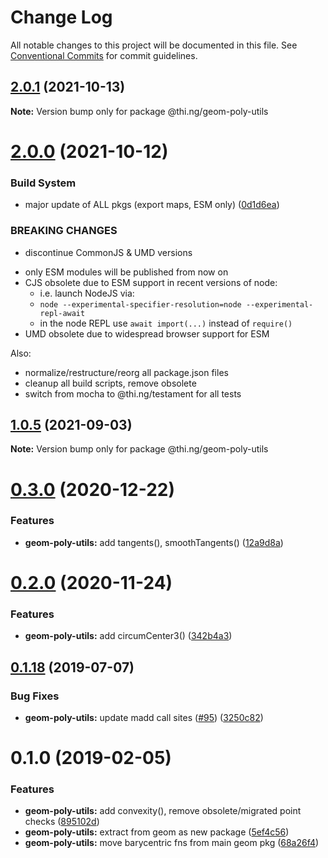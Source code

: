 # Change Log

All notable changes to this project will be documented in this file.
See [Conventional Commits](https://conventionalcommits.org) for commit guidelines.

## [2.0.1](https://github.com/thi-ng/umbrella/compare/@thi.ng/geom-poly-utils@2.0.0...@thi.ng/geom-poly-utils@2.0.1) (2021-10-13)

**Note:** Version bump only for package @thi.ng/geom-poly-utils





# [2.0.0](https://github.com/thi-ng/umbrella/compare/@thi.ng/geom-poly-utils@1.0.5...@thi.ng/geom-poly-utils@2.0.0) (2021-10-12)


### Build System

* major update of ALL pkgs (export maps, ESM only) ([0d1d6ea](https://github.com/thi-ng/umbrella/commit/0d1d6ea9fab2a645d6c5f2bf2591459b939c09b6))


### BREAKING CHANGES

* discontinue CommonJS & UMD versions

- only ESM modules will be published from now on
- CJS obsolete due to ESM support in recent versions of node:
  - i.e. launch NodeJS via:
  - `node --experimental-specifier-resolution=node --experimental-repl-await`
  - in the node REPL use `await import(...)` instead of `require()`
- UMD obsolete due to widespread browser support for ESM

Also:
- normalize/restructure/reorg all package.json files
- cleanup all build scripts, remove obsolete
- switch from mocha to @thi.ng/testament for all tests






##  [1.0.5](https://github.com/thi-ng/umbrella/compare/@thi.ng/geom-poly-utils@1.0.4...@thi.ng/geom-poly-utils@1.0.5) (2021-09-03) 

**Note:** Version bump only for package @thi.ng/geom-poly-utils 

#  [0.3.0](https://github.com/thi-ng/umbrella/compare/@thi.ng/geom-poly-utils@0.2.2...@thi.ng/geom-poly-utils@0.3.0) (2020-12-22) 

###  Features 

- **geom-poly-utils:** add tangents(), smoothTangents() ([12a9d8a](https://github.com/thi-ng/umbrella/commit/12a9d8a641672f4c3e007a80dd08cfe9b54ce650)) 

#  [0.2.0](https://github.com/thi-ng/umbrella/compare/@thi.ng/geom-poly-utils@0.1.66...@thi.ng/geom-poly-utils@0.2.0) (2020-11-24) 

###  Features 

- **geom-poly-utils:** add circumCenter3() ([342b4a3](https://github.com/thi-ng/umbrella/commit/342b4a36f634966c52d92b5beb22e41f79db1451)) 

##  [0.1.18](https://github.com/thi-ng/umbrella/compare/@thi.ng/geom-poly-utils@0.1.17...@thi.ng/geom-poly-utils@0.1.18) (2019-07-07) 

###  Bug Fixes 

- **geom-poly-utils:** update madd call sites ([#95](https://github.com/thi-ng/umbrella/issues/95)) ([3250c82](https://github.com/thi-ng/umbrella/commit/3250c82)) 

#  0.1.0 (2019-02-05) 

###  Features 

- **geom-poly-utils:** add convexity(), remove obsolete/migrated point checks ([895102d](https://github.com/thi-ng/umbrella/commit/895102d)) 
- **geom-poly-utils:** extract from geom as new package ([5ef4c56](https://github.com/thi-ng/umbrella/commit/5ef4c56)) 
- **geom-poly-utils:** move barycentric fns from main geom pkg ([68a26f4](https://github.com/thi-ng/umbrella/commit/68a26f4))
